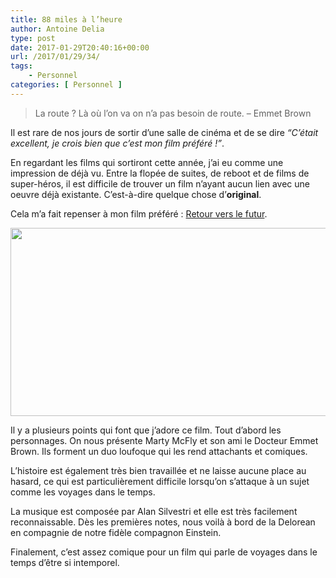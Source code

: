 ```yaml
---
title: 88 miles à l’heure
author: Antoine Delia
type: post
date: 2017-01-29T20:40:16+00:00
url: /2017/01/29/34/
tags:
    - Personnel
categories: [ Personnel ]
---
```

> La route ? Là où l&#8217;on va on n&#8217;a pas besoin de route. &#8211; Emmet Brown

Il est rare de nos jours de sortir d&#8217;une salle de cinéma et de se dire _&#8220;C&#8217;était excellent, je crois bien que c&#8217;est mon film préféré !&#8221;_.

En regardant les films qui sortiront cette année, j&#8217;ai eu comme une impression de déjà vu. Entre la flopée de suites, de reboot et de films de super-héros, il est difficile de trouver un film n&#8217;ayant aucun lien avec une oeuvre déjà existante. C&#8217;est-à-dire quelque chose d&#8217;**original**.

Cela m&#8217;a fait repenser à mon film préféré : [Retour vers le futur][1].

<img loading="lazy" class="aligncenter" src="https://i0.wp.com/cdn2-europe1.new2.ladmedia.fr/var/europe1/storage/images/europe1/medias-tele/retour-vers-le-futur-que-sont-devenus-les-heros-du-film-2906756/29921987-1-fre-FR/Retour-vers-le-futur-que-sont-devenus-les-heros-du-film.jpg?resize=662%2C301" width="662" height="301" data-recalc-dims="1" /> 

Il y a plusieurs points qui font que j&#8217;adore ce film. Tout d&#8217;abord les personnages. On nous présente Marty McFly et son ami le Docteur Emmet Brown. Ils forment un duo loufoque qui les rend attachants et comiques.

L&#8217;histoire est également très bien travaillée et ne laisse aucune place au hasard, ce qui est particulièrement difficile lorsqu&#8217;on s&#8217;attaque à un sujet comme les voyages dans le temps.

La musique est composée par Alan Silvestri et elle est très facilement reconnaissable. Dès les premières notes, nous voilà à bord de la Delorean en compagnie de notre fidèle compagnon Einstein.

<span class="embed-youtube" style="text-align:center; display: block;"></span>

Finalement, c&#8217;est assez comique pour un film qui parle de voyages dans le temps d&#8217;être si intemporel.

 [1]: https://fr.wikipedia.org/wiki/Retour_vers_le_futur